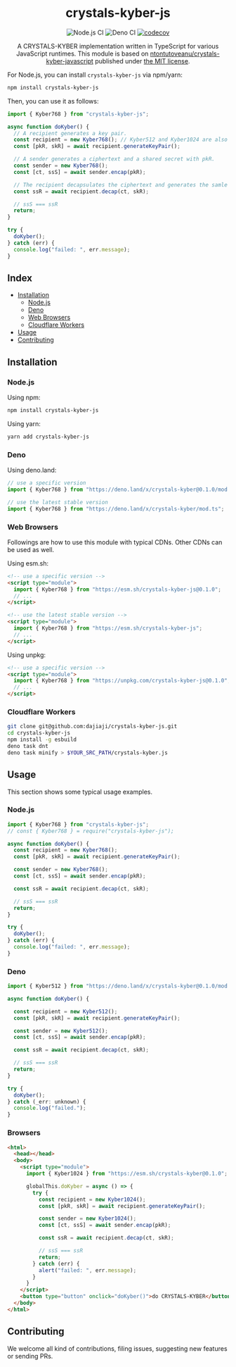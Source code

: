<h1 align="center">crystals-kyber-js</h1>

<div align="center">

![Node.js CI](https://github.com/dajiaji/crystals-kyber-js/actions/workflows/ci_node.yml/badge.svg)
![Deno CI](https://github.com/dajiaji/crystals-kyber-js/actions/workflows/ci_deno.yml/badge.svg)
[![codecov](https://codecov.io/gh/dajiaji/crystals-kyber-js/branch/main/graph/badge.svg?token=7I7JGKDDJ2)](https://codecov.io/gh/dajiaji/crystals-kyber-js)

</div>

<div align="center">
A CRYSTALS-KYBER implementation written in TypeScript for various JavaScript runtimes. This module is based on <a href="https://github.com/antontutoveanu/crystals-kyber-javascript">ntontutoveanu/crystals-kyber-javascript</a> published under <a href="https://github.com/antontutoveanu/crystals-kyber-javascript/blob/main/License">the MIT license</a>.
</div>

<p></p>

For Node.js, you can install `crystals-kyber-js` via npm/yarn:

```sh
npm install crystals-kyber-js
```

Then, you can use it as follows:

```js
import { Kyber768 } from "crystals-kyber-js";

async function doKyber() {
  // A recipient generates a key pair.
  const recipient = new Kyber768(); // Kyber512 and Kyber1024 are also available.
  const [pkR, skR] = await recipient.generateKeyPair();

  // A sender generates a ciphertext and a shared secret with pkR.
  const sender = new Kyber768();
  const [ct, ssS] = await sender.encap(pkR);

  // The recipient decapsulates the ciphertext and generates the samle shared secret with skR.
  const ssR = await recipient.decap(ct, skR);

  // ssS === ssR
  return;
}

try {
  doKyber();
} catch (err) {
  console.log("failed: ", err.message);
}
```

## Index

- [Installation](#installation)
  - [Node.js](#nodejs)
  - [Deno](#deno)
  - [Web Browsers](#web-browsers)
  - [Cloudflare Workers](#cloudflare-workers)
- [Usage](#usage)
- [Contributing](#contributing)

## Installation

### Node.js

Using npm:

```sh
npm install crystals-kyber-js
```

Using yarn:

```sh
yarn add crystals-kyber-js
```

### Deno

Using deno.land:

```js
// use a specific version
import { Kyber768 } from "https://deno.land/x/crystals-kyber@0.1.0/mod.ts";

// use the latest stable version
import { Kyber768 } from "https://deno.land/x/crystals-kyber/mod.ts";
```

### Web Browsers

Followings are how to use this module with typical CDNs. Other CDNs can be used
as well.

Using esm.sh:

```html
<!-- use a specific version -->
<script type="module">
  import { Kyber768 } from "https://esm.sh/crystals-kyber-js@0.1.0";
  // ...
</script>

<!-- use the latest stable version -->
<script type="module">
  import { Kyber768 } from "https://esm.sh/crystals-kyber-js";
  // ...
</script>
```

Using unpkg:

```html
<!-- use a specific version -->
<script type="module">
  import { Kyber768 } from "https://unpkg.com/crystals-kyber-js@0.1.0";
  // ...
</script>
```

### Cloudflare Workers

```sh
git clone git@github.com:dajiaji/crystals-kyber-js.git
cd crystals-kyber-js
npm install -g esbuild
deno task dnt
deno task minify > $YOUR_SRC_PATH/crystals-kyber.js
```

## Usage

This section shows some typical usage examples.

### Node.js

```js
import { Kyber768 } from "crystals-kyber-js";
// const { Kyber768 } = require("crystals-kyber-js");

async function doKyber() {
  const recipient = new Kyber768();
  const [pkR, skR] = await recipient.generateKeyPair();

  const sender = new Kyber768();
  const [ct, ssS] = await sender.encap(pkR);

  const ssR = await recipient.decap(ct, skR);

  // ssS === ssR
  return;
}

try {
  doKyber();
} catch (err) {
  console.log("failed: ", err.message);
}
```

### Deno

```js
import { Kyber512 } from "https://deno.land/x/crystals-kyber@0.1.0/mod.ts";

async function doKyber() {

  const recipient = new Kyber512();
  const [pkR, skR] = await recipient.generateKeyPair();

  const sender = new Kyber512();
  const [ct, ssS] = await sender.encap(pkR);

  const ssR = await recipient.decap(ct, skR);

  // ssS === ssR
  return;
}

try {
  doKyber();
} catch (_err: unknown) {
  console.log("failed.");
}
```

### Browsers

```html
<html>
  <head></head>
  <body>
    <script type="module">
      import { Kyber1024 } from "https://esm.sh/crystals-kyber@0.1.0";

      globalThis.doKyber = async () => {
        try {
          const recipient = new Kyber1024();
          const [pkR, skR] = await recipient.generateKeyPair();

          const sender = new Kyber1024();
          const [ct, ssS] = await sender.encap(pkR);

          const ssR = await recipient.decap(ct, skR);

          // ssS === ssR
          return;
        } catch (err) {
          alert("failed: ", err.message);
        }
      }
    </script>
    <button type="button" onclick="doKyber()">do CRYSTALS-KYBER</button>
  </body>
</html>
```

## Contributing

We welcome all kind of contributions, filing issues, suggesting new features or
sending PRs.
